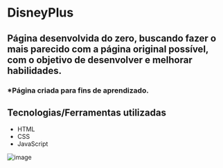 # DisneyPlus
## Página desenvolvida do zero, buscando fazer o mais parecido com a página original possível, com o objetivo de desenvolver e melhorar habilidades.
### *Página criada para fins de aprendizado.

## Tecnologias/Ferramentas utilizadas
- HTML
- CSS
- JavaScript

![image](https://user-images.githubusercontent.com/23384348/193118473-6707c92f-0c64-4ecc-865b-28950dec192c.png)


